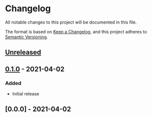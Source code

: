 # Changelog

All notable changes to this project will be documented in this file.

The format is based on [Keep a Changelog](https://keepachangelog.com/en/1.0.0/),
and this project adheres to [Semantic Versioning](https://semver.org/spec/v2.0.0.html).

## [Unreleased]

## [0.1.0] - 2021-04-02

### Added

- Initial release

## [0.0.0] - 2021-04-02


[Unreleased]: https://github.com/concordnow/ember-md-block/compare/v0.1.0...HEAD
[0.1.0]: https://github.com/concordnow/ember-md-block/compare/null...v0.1.0
